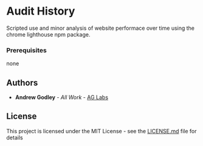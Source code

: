 # Audit History

Scripted use and minor analysis of website performace over time using the chrome lighthouse npm package.

### Prerequisites

none

## Authors

- **Andrew Godley** - _All Work_ - [AG Labs](https://github.com/AG-Labs)

## License

This project is licensed under the MIT License - see the [LICENSE.md](LICENSE.md) file for details

